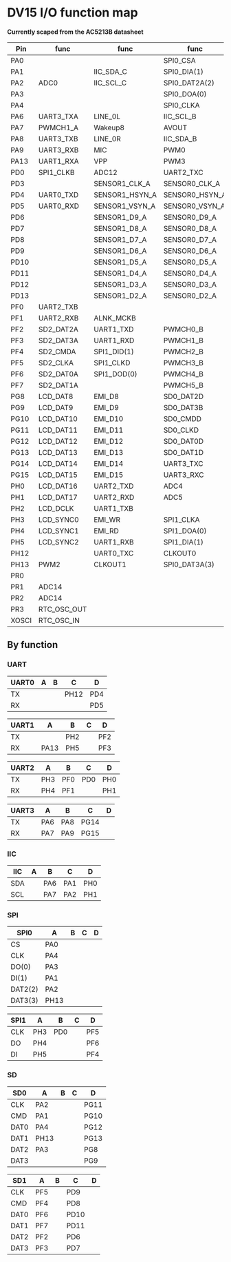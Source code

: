 # DV15 I/O function map

**Currently scaped from the AC5213B datasheet**

| Pin   | func        | func           | func           | func      | func       | func      |
|-------|-------------|----------------|----------------|-----------|------------|-----------|
| PA0   |             |                | SPI0_CSA       |           |            |           |
| PA1   |             | IIC_SDA_C      | SPI0_DIA(1)    | SD0_CMDA  |            |           |
| PA2   | ADC0        | IIC_SCL_C      | SPI0_DAT2A(2)  | SD0_CLKA  |            |           |
| PA3   |             |                | SPI0_DOA(0)    | SD0_DAT2A |            |           |
| PA4   |             |                | SPI0_CLKA      | SD0_DAT0A |            |           |
| PA6   | UART3_TXA   | LINE_0L        | IIC_SCL_B      | PWMCH0_A  |            |           |
| PA7   | PWMCH1_A    | Wakeup8        | AVOUT          | UART3_RXA |            |           |
| PA8   | UART3_TXB   | LINE_0R        | IIC_SDA_B      | Wakeup9   | PWMCH2_A   |           |
| PA9   | UART3_RXB   | MIC            | PWM0           |           |            |           |
| PA13  | UART1_RXA   | VPP            | PWM3           |           |            |           |
| PD0   | SPI1_CLKB   | ADC12          | UART2_TXC      | CAP2      |            |           |
| PD3   |             | SENSOR1_CLK_A  | SENSOR0_CLK_A  |           |            |           |
| PD4   | UART0_TXD   | SENSOR1_HSYN_A | SENSOR0_HSYN_A |           |            |           |
| PD5   | UART0_RXD   | SENSOR1_VSYN_A | SENSOR0_VSYN_A |           |            |           |
| PD6   |             | SENSOR1_D9_A   | SENSOR0_D9_A   | SD1_DAT2C |            |           |
| PD7   |             | SENSOR1_D8_A   | SENSOR0_D8_A   | SD1_DAT3C |            |           |
| PD8   |             | SENSOR1_D7_A   | SENSOR0_D7_A   | SD1_CMDC  |            |           |
| PD9   |             | SENSOR1_D6_A   | SENSOR0_D6_A   | SD1_CLKC  |            |           |
| PD10  |             | SENSOR1_D5_A   | SENSOR0_D5_A   | SD1_DAT0C |            |           |
| PD11  |             | SENSOR1_D4_A   | SENSOR0_D4_A   | SD1_DAT1C |            |           |
| PD12  |             | SENSOR1_D3_A   | SENSOR0_D3_A   |           |            |           |
| PD13  |             | SENSOR1_D2_A   | SENSOR0_D2_A   |           |            |           |
| PF0   | UART2_TXB   |                |                |           |            |           |
| PF1   | UART2_RXB   | ALNK_MCKB      |                |           |            |           |
| PF2   | SD2_DAT2A   | UART1_TXD      | PWMCH0_B       | SD1_DAT2A | ALNK_SCLKB |           |
| PF3   | SD2_DAT3A   | UART1_RXD      | PWMCH1_B       | SD1_DAT3A | ALNK_LRCKB |           |
| PF4   | SD2_CMDA    | SPI1_DID(1)    | PWMCH2_B       | SD1_CMDA  | ALNK_D0B   |           |
| PF5   | SD2_CLKA    | SPI1_CLKD      | PWMCH3_B       | SD1_CLKA  | ALNK_D1B   |           |
| PF6   | SD2_DAT0A   | SPI1_DOD(0)    | PWMCH4_B       | SD1_DAT0A | ALNK_D2B   |           |
| PF7   | SD2_DAT1A   |                | PWMCH5_B       | SD1_DAT1A | ALNK_D3B   |           |
| PG8   | LCD_DAT8    | EMI_D8         | SD0_DAT2D      |           |            |           |
| PG9   | LCD_DAT9    | EMI_D9         | SD0_DAT3B      |           |            |           |
| PG10  | LCD_DAT10   | EMI_D10        | SD0_CMDD       |           |            |           |
| PG11  | LCD_DAT11   | EMI_D11        | SD0_CLKD       |           |            |           |
| PG12  | LCD_DAT12   | EMI_D12        | SD0_DAT0D      |           |            |           |
| PG13  | LCD_DAT13   | EMI_D13        | SD0_DAT1D      |           |            |           |
| PG14  | LCD_DAT14   | EMI_D14        | UART3_TXC      |           |            |           |
| PG15  | LCD_DAT15   | EMI_D15        | UART3_RXC      |           |            |           |
| PH0   | LCD_DAT16   | UART2_TXD      | ADC4           | IIC_SCL_D | CAP0       | Wakeup10  |
| PH1   | LCD_DAT17   | UART2_RXD      | ADC5           | IIC_SDA_D | TMR2       | Wakeup11  |
| PH2   | LCD_DCLK    | UART1_TXB      |                |           |            |           |
| PH3   | LCD_SYNC0   | EMI_WR         | SPI1_CLKA      | UART2_RXA |            |           |
| PH4   | LCD_SYNC1   | EMI_RD         | SPI1_DOA(0)    | UART2_TXA |            |           |
| PH5   | LCD_SYNC2   | UART1_RXB      | SPI1_DIA(1)    | CAP3      | ADC6       |           |
| PH12  |             | UART0_TXC      | CLKOUT0        | TMR3      | Wakeup16   | ADC10     |
| PH13  | PWM2        | CLKOUT1        | SPI0_DAT3A(3)  | Wakeup17  | ADC11      | SD0_DAT1A |
| PR0   |             |                |                |           |            |           |
| PR1   | ADC14       |                |                |           |            |           |
| PR2   | ADC14       |                |                |           |            |           |
| PR3   | RTC_OSC_OUT |                |                |           |            |           |
| XOSCI | RTC_OSC_IN  |                |                |           |            |           |

## By function

### UART

| UART0 |  A  |  B  |  C   |  D  |
|-------|-----|-----|------|-----|
| TX    |     |     | PH12 | PD4 |
| RX    |     |     |      | PD5 |

| UART1 |  A   |  B  |  C  |  D  |
|-------|------|-----|-----|-----|
| TX    |      | PH2 |     | PF2 |
| RX    | PA13 | PH5 |     | PF3 |

| UART2 |  A  |  B  |  C  |  D  |
|-------|-----|-----|-----|-----|
| TX    | PH3 | PF0 | PD0 | PH0 |
| RX    | PH4 | PF1 |     | PH1 |

| UART3 |  A  |  B  |  C   |  D  |
|-------|-----|-----|------|-----|
| TX    | PA6 | PA8 | PG14 |     |
| RX    | PA7 | PA9 | PG15 |     |

### IIC

| IIC |  A  |  B  |  C  |  D  |
|-----|-----|-----|-----|-----|
| SDA |     | PA6 | PA1 | PH0 |
| SCL |     | PA7 | PA2 | PH1 |

### SPI

| SPI0    |  A   |  B  |  C  |  D  |
|---------|------|-----|-----|-----|
| CS      | PA0  |     |     |     |
| CLK     | PA4  |     |     |     |
| DO(0)   | PA3  |     |     |     |
| DI(1)   | PA1  |     |     |     |
| DAT2(2) | PA2  |     |     |     |
| DAT3(3) | PH13 |     |     |     |

| SPI1 |  A  |  B  |  C  |  D  |
|------|-----|-----|-----|-----|
| CLK  | PH3 | PD0 |     | PF5 |
| DO   | PH4 |     |     | PF6 |
| DI   | PH5 |     |     | PF4 |

### SD

| SD0   |  A   |  B  |  C  |  D   |
|-------|------|-----|-----|------|
| CLK   | PA2  |     |     | PG11 |
| CMD   | PA1  |     |     | PG10 |
| DAT0  | PA4  |     |     | PG12 |
| DAT1  | PH13 |     |     | PG13 |
| DAT2  | PA3  |     |     | PG8  |
| DAT3  |      |     |     | PG9  |

| SD1   |  A  |  B  |  C   |  D   |
|-------|-----|-----|------|------|
| CLK   | PF5 |     | PD9  |      |
| CMD   | PF4 |     | PD8  |      |
| DAT0  | PF6 |     | PD10 |      |
| DAT1  | PF7 |     | PD11 |      |
| DAT2  | PF2 |     | PD6  |      |
| DAT3  | PF3 |     | PD7  |      |
